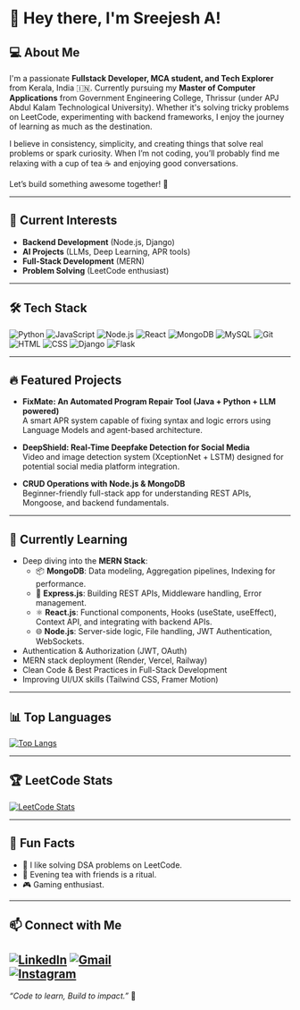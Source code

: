 # 👋 Hey there, I'm Sreejesh A!

## 💻 About Me
I'm a passionate **Fullstack Developer, MCA student, and Tech Explorer** from Kerala, India 🇮🇳. Currently pursuing my **Master of Computer Applications** from Government Engineering College, Thrissur (under APJ Abdul Kalam Technological University). Whether it's solving tricky problems on LeetCode, experimenting with backend frameworks, I enjoy the journey of learning as much as the destination.

I believe in consistency, simplicity, and creating things that solve real problems or spark curiosity. When I’m not coding, you’ll probably find me relaxing with a cup of tea ☕ and enjoying good conversations.

Let’s build something awesome together! 🚀

---

## 🚀 Current Interests
- **Backend Development** (Node.js, Django)
- **AI Projects** (LLMs, Deep Learning, APR tools)
- **Full-Stack Development** (MERN)
- **Problem Solving** (LeetCode enthusiast)

---

## 🛠️ Tech Stack
![Python](https://img.shields.io/badge/-Python-3776AB?style=for-the-badge&logo=python&logoColor=white)
![JavaScript](https://img.shields.io/badge/-JavaScript-F7DF1E?style=for-the-badge&logo=javascript&logoColor=black)
![Node.js](https://img.shields.io/badge/-Node.js-339933?style=for-the-badge&logo=node.js&logoColor=white)
![React](https://img.shields.io/badge/-React-61DAFB?style=for-the-badge&logo=react&logoColor=black)
![MongoDB](https://img.shields.io/badge/-MongoDB-47A248?style=for-the-badge&logo=mongodb&logoColor=white)
![MySQL](https://img.shields.io/badge/-MySQL-4479A1?style=for-the-badge&logo=mysql&logoColor=white)
![Git](https://img.shields.io/badge/-Git-F05032?style=for-the-badge&logo=git&logoColor=white)
![HTML](https://img.shields.io/badge/-HTML5-E34F26?style=for-the-badge&logo=html5&logoColor=white)
![CSS](https://img.shields.io/badge/-CSS3-1572B6?style=for-the-badge&logo=css3&logoColor=white)
![Django](https://img.shields.io/badge/-Django-092E20?style=for-the-badge&logo=django&logoColor=white)
![Flask](https://img.shields.io/badge/-Flask-000000?style=for-the-badge&logo=flask)

---

## 🔥 Featured Projects
- **FixMate: An Automated Program Repair Tool (Java + Python + LLM powered)**  
  A smart APR system capable of fixing syntax and logic errors using Language Models and agent-based architecture.

- **DeepShield: Real-Time Deepfake Detection for Social Media**  
  Video and image detection system (XceptionNet + LSTM) designed for potential social media platform integration.

- **CRUD Operations with Node.js & MongoDB**  
  Beginner-friendly full-stack app for understanding REST APIs, Mongoose, and backend fundamentals.

---

## 📝 Currently Learning
- Deep diving into the **MERN Stack**:
  - 📦 **MongoDB**: Data modeling, Aggregation pipelines, Indexing for performance.
  - 🚂 **Express.js**: Building REST APIs, Middleware handling, Error management.
  - ⚛️ **React.js**: Functional components, Hooks (useState, useEffect), Context API, and integrating with backend APIs.
  - 🌐 **Node.js**: Server-side logic, File handling, JWT Authentication, WebSockets.
- Authentication & Authorization (JWT, OAuth)
- MERN stack deployment (Render, Vercel, Railway)
- Clean Code & Best Practices in Full-Stack Development
- Improving UI/UX skills (Tailwind CSS, Framer Motion)

---

## 📊 Top Languages

[![Top Langs](https://github-readme-stats.vercel.app/api/top-langs/?username=sreejeshsj&layout=compact&theme=tokyonight&hide=html,css&langs_count=4)](https://github.com/anuraghazra/github-readme-stats)

---

## 🏆 LeetCode Stats
[![LeetCode Stats](https://leetcard.jacoblin.cool/SREEJESH_A?theme=dark&font=baloo)](https://leetcode.com/u/SREEJESH_A/)

---

## 🧩 Fun Facts
- 🧠 I like solving DSA problems on LeetCode.
- 🍵 Evening tea with friends is a ritual.
- 🎮 Gaming enthusiast.

---

## 📫 Connect with Me
[![LinkedIn](https://img.shields.io/badge/-LinkedIn-0A66C2?style=for-the-badge&logo=linkedin&logoColor=white)](https://www.linkedin.com/in/sreejesh-a-0a4665239/)
[![Gmail](https://img.shields.io/badge/-Gmail-D14836?style=for-the-badge&logo=gmail&logoColor=white)](mailto:sreejeshsj01@gmail.com)  
[![Instagram](https://img.shields.io/badge/-Instagram-E4405F?style=for-the-badge&logo=instagram&logoColor=white)](https://www.instagram.com/s.r.e.e.j.e.s.h_sj/)
---

*“Code to learn, Build to impact.”* 🚀
